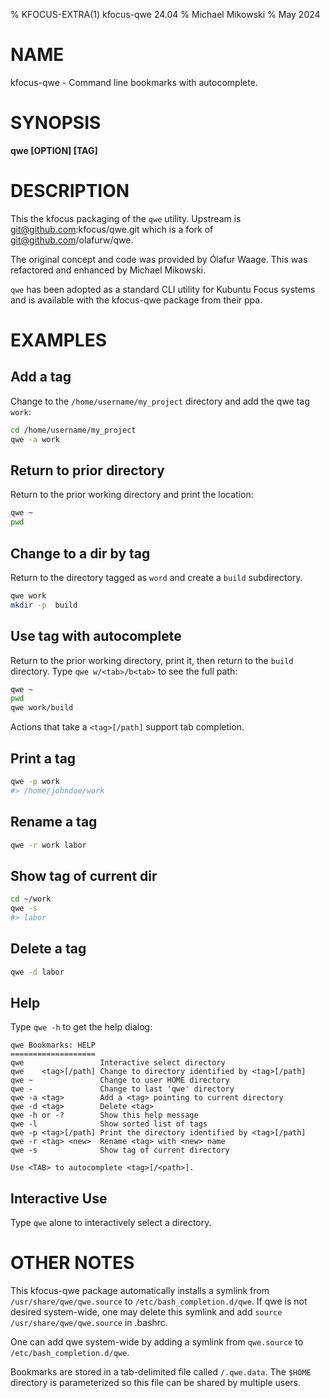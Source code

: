 % KFOCUS-EXTRA(1) kfocus-qwe 24.04
% Michael Mikowski
% May 2024

# NAME
kfocus-qwe - Command line bookmarks with autocomplete.

# SYNOPSIS
**qwe [OPTION] [TAG]**

# DESCRIPTION
This the kfocus packaging of the `qwe` utility. Upstream is
git@github.com:kfocus/qwe.git which is a fork of git@github.com/olafurw/qwe.

The original concept and code was provided by Ólafur Waage. This was
refactored and enhanced by Michael Mikowski.

`qwe` has been adopted as a standard CLI utility for Kubuntu Focus systems and
is available with the kfocus-qwe package from their ppa.

# EXAMPLES

## Add a tag
Change to the  `/home/username/my_project` directory and add the qwe
tag `work`:

```bash
cd /home/username/my_project
qwe -a work
```

## Return to prior directory
Return to the prior working directory and print the location:

```bash
qwe ~
pwd
```

## Change to a dir by tag
Return to the directory tagged as `word` and create a `build` subdirectory.

```bash
qwe work
mkdir -p  build
```

## Use tag with autocomplete
Return to the prior working directory, print it, then return to the
`build` directory. Type `qwe w/<tab>/b<tab>` to see the full path:

```bash
qwe ~
pwd
qwe work/build
```

Actions that take a `<tag>[/path]` support tab completion.

## Print a tag

```bash
qwe -p work
#> /home/johndoe/work
```

## Rename a tag

```bash
qwe -r work labor
```

## Show tag of current dir

```bash
cd ~/work
qwe -s
#> labor
```

## Delete a tag

```bash
qwe -d labor
```

## Help

Type `qwe -h` to get the help dialog:

```text
qwe Bookmarks: HELP
===================
qwe                 Interactive select directory
qwe    <tag>[/path] Change to directory identified by <tag>[/path]
qwe ~               Change to user HOME directory
qwe -               Change to last 'qwe' directory
qwe -a <tag>        Add a <tag> pointing to current directory
qwe -d <tag>        Delete <tag>
qwe -h or -?        Show this help message
qwe -l              Show sorted list of tags
qwe -p <tag>[/path] Print the directory identified by <tag>[/path]
qwe -r <tag> <new>  Rename <tag> with <new> name
qwe -s              Show tag of current directory

Use <TAB> to autocomplete <tag>[/<path>].
```

## Interactive Use

Type `qwe` alone to interactively select a directory.

# OTHER NOTES
This kfocus-qwe package automatically installs a symlink from
`/usr/share/qwe/qwe.source` to `/etc/bash_completion.d/qwe`.
If qwe is not desired system-wide, one may delete this symlink and
add `source /usr/share/qwe/qwe.source` in .bashrc.

One can add qwe system-wide by adding a symlink from `qwe.source` to
`/etc/bash_completion.d/qwe`.

Bookmarks are stored in a tab-delimited file called `/.qwe.data`.
The `$HOME` directory is parameterized so this file can be shared by
multiple users.


